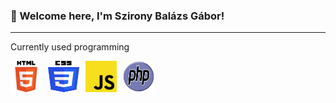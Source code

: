 ### 👋 Welcome here, I'm Szirony Balázs Gábor!

---
Currently used programming 

<div style="display: flex; gap: 10px; align-items: center;">
    <img src="./HTML5.svg" alt="HTML5" width="50" height="50"/>
    <img src="./CSS3.svg" alt="CSS3" width="50" height="50"/>
    <img src="./Javascript.svg" alt="JavaScript" width="50" height="50"/>
    <img src="./php.svg" alt="PHP" width="50" height="50"/>
</div>





